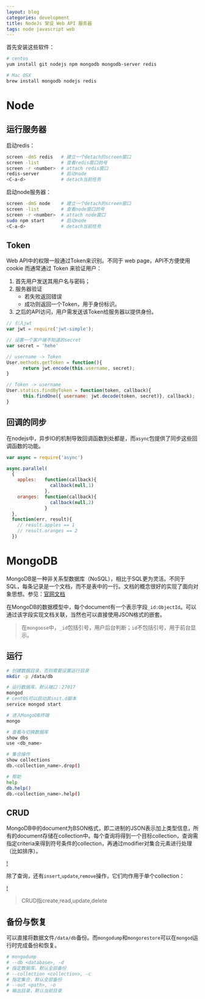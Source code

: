 ```yaml
---
layout: blog
categories: development
title: NodeJs 架设 Web API 服务器
tags: node javascript web
---
```


首先安装这些软件：

```bash
# centos
yum install git nodejs npm mongodb mongodb-server redis

# Mac OSX
brew install mongodb nodejs redis
```

# Node

## 运行服务器

启动redis：

```bash
screen -dmS redis   # 建立一个detach的screen窗口
screen -list        # 查看redis窗口的号
screen -r <number>  # attach redis窗口
redis-server        # 启动node
<C-a-d>             # detach当前任务
```

启动node服务器：

```bash
screen -dmS node    # 建立一个detach的screen窗口
screen -list        # 查看node窗口的号
screen -r <number>  # attach node窗口
sudo npm start      # 启动node
<C-a-d>             # detach当前任务
```

## Token

Web API中的权限一般通过Token来识别。不同于 web page，API不方便使用 cookie 而通常通过 Token 来验证用户：

1. 首先用户发送其用户名与密码；
2. 服务器验证
    * 若失败返回错误
    * 成功则返回一个Token，用于身份标识。
3. 之后的API访问，用户需发送该Token给服务器以提供身份。

```js
// 引入jwt
var jwt = require('jwt-simple');

// 设置一个客户端不知道的secret
var secret = 'hehe'

// username -> Token
User.methods.getToken = function(){
      return jwt.encode(this.username, secret);
}

// Token -> username
User.statics.findByToken = function(token, callback){
      this.findOne({ username: jwt.decode(token, secret)}, callback);
}
```

## 回调的同步

在nodejs中，异步IO的机制导致回调函数到处都是，而`async`包提供了同步这些回调函数的功能。

```js
var async = require('async')

async.parallel(
  {
    apples:   function(callback){
                callback(null,1)
              },  
    oranges:  function(callback){
                callback(null,2)
              }
  },  
  function(err, result){
    // result.apples == 1
    // result.oranges == 2
  }) 
```

# MongoDB

MongoDB是一种非关系型数据库（NoSQL），相比于SQL更为灵活。不同于SQL，每条记录是一个文档，而不是表中的一行。文档的概念很好的实现了面向对象思想。参见：[官网文档](http://docs.mongodb.org/)

在MongoDB的数据模型中，每个document有一个表示字段`_id:ObjectId`。可以通过该字段实现文档关联，当然也可以直接使用JSON格式的嵌套。

> 在`mongoose`中，`_id`包括引号，用户后台判断；`id`不包括引号，用于前台显示。

## 运行

```bash
# 创建数据目录，否则需要设置运行目录
mkdir -p /data/db

# 运行数据库，默认端口：27017
mongod
# centOS可以启动其init.d脚本
service mongod start

# 进入MongoDB终端
mongo

# 查看与切换数据库
show dbs
use <db_name>

# 集合操作
show collections
db.<collection_name>.drop()

# 帮助
help
db.help()
db.<collection_name>.help()
```


## CRUD

MongoDB中的document为BSON格式，即二进制的JSON表示加上类型信息，所有的document存储在collection中。每个查询将得到一个目标collection，查询需指定criteria来得到符号条件的collection，再通过modifier对集合元素进行处理（比如排序）。

[!](/assets/img/blog/crud-query-stages.png)

除了查询，还有`insert`,`update`,`remove`操作，它们均作用于单个collection：

[!](/assets/img/blog/crud-insert-stages.png)

> CRUD指create,read,update,delete

## 备份与恢复

可以直接将数据文件`/data/db`备份。而`mongodump`和`mongorestore`可以在`mongod`运行时完成备份和恢复。

```bash
# mongodump
# --db <database>, -d
# 指定数据库，默认全部备份
# --collection <collection>, -c
# 指定集合，默认全部备份
# --out <path>, -o
# 输出目录，默认当前目录
```
